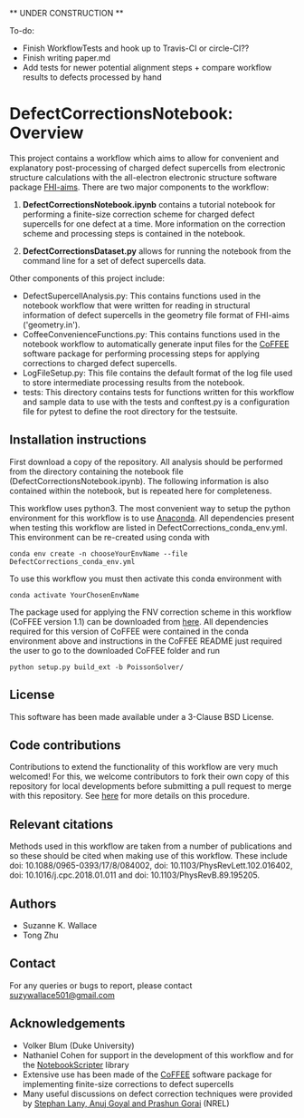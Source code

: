 ** UNDER CONSTRUCTION **

To-do: 
- Finish WorkflowTests and hook up to Travis-CI or circle-CI??
- Finish writing paper.md
- Add tests for newer potential alignment steps + compare workflow results to defects processed by hand

# DefectCorrectionsNotebook: Overview

This project contains a workflow which aims to allow for convenient and explanatory post-processing of charged defect supercells from electronic structure calculations with the all-electron electronic structure software package [FHI-aims](https://aimsclub.fhi-berlin.mpg.de/). There are two major components to the workflow:

1. **DefectCorrectionsNotebook.ipynb** contains a tutorial notebook for performing a finite-size correction scheme for charged defect supercells for one defect at a time. More information on the correction scheme and processing steps is contained in the notebook. 

2. **DefectCorrectionsDataset.py** allows for running the notebook from the command line for a set of defect supercells data.

Other components of this project include:
- DefectSupercellAnalysis.py: This contains functions used in the notebook workflow that were  written for reading in structural information of defect supercells in the geometry file format of FHI-aims ('geometry.in').
- CoffeeConvenienceFunctions.py: This contains functions used in the notebook workflow to automatically generate input files for the [CoFFEE](https://www.sciencedirect.com/science/article/pii/S0010465518300158) software package for performing processing steps for applying corrections to charged defect supercells.
- LogFileSetup.py: This file contains the default format of the log file used to store intermediate processing results from the notebook.
- tests: This directory contains tests for functions written for this workflow and sample data to use with the tests and conftest.py is a configuration file for pytest to define the root directory for the testsuite.

## Installation instructions 
First download a copy of the repository. All analysis should be performed from the directory containing the notebook file (DefectCorrectionsNotebook.ipynb). The following information is also contained within the notebook, but is repeated here for completeness.

This workflow uses python3. The most convenient way to setup the python environment for this workflow is to use [Anaconda](https://www.anaconda.com/distribution/). All dependencies present when testing this workflow are listed in DefectCorrections_conda_env.yml. This environment can be re-created using conda with 

`conda env create -n chooseYourEnvName --file DefectCorrections_conda_env.yml` 

To use this workflow you must then activate this conda environment with 

`conda activate YourChosenEnvName`

The package used for applying the FNV correction scheme in this workflow (CoFFEE version 1.1) can be downloaded from [here](https://www.sciencedirect.com/science/article/pii/S0010465518300158). All dependencies required for this version of CoFFEE were contained in the conda environment above and instructions in the CoFFEE README just required the user to go to the downloaded CoFFEE folder and run 

`python setup.py build_ext -b PoissonSolver/`

## License
This software has been made available under a 3-Clause BSD License.

## Code contributions
Contributions to extend the functionality of this workflow are very much welcomed! For this, we welcome contributors to fork their own copy of this repository for local developments before submitting a pull request to merge with this repository. See [here](https://guides.github.com/activities/forking/) for more details on this procedure.

## Relevant citations
Methods used in this workflow are taken from a number of publications and so these should be cited when making use of this workflow. These include doi: 10.1088/0965-0393/17/8/084002, doi: 10.1103/PhysRevLett.102.016402, doi: 10.1016/j.cpc.2018.01.011 and doi: 10.1103/PhysRevB.89.195205.

## Authors
- Suzanne K. Wallace
- Tong Zhu

## Contact
For any queries or bugs to report, please contact suzywallace501@gmail.com

## Acknowledgements
- Volker Blum (Duke University)
- Nathaniel Cohen for support in the development of this workflow and for the [NotebookScripter](https://github.com/breathe/NotebookScripter) library
- Extensive use has been made of the [CoFFEE](https://www.sciencedirect.com/science/article/pii/S0010465518300158) software package for implementing finite-size corrections to defect supercells
- Many useful discussions on defect correction techniques were provided by [Stephan Lany, Anuj Goyal and Prashun Gorai](https://github.com/pylada/pylada-defects) (NREL)

